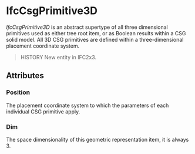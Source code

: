 # IfcCsgPrimitive3D

_IfcCsgPrimitive3D_ is an abstract supertype of all three dimensional primitives used as either tree root item, or as Boolean results within a CSG solid model. All 3D CSG primitives are defined within a three-dimensional placement coordinate system.
<!-- end of short definition -->

> HISTORY New entity in IFC2x3.

## Attributes

### Position
The placement coordinate system to which the parameters of each individual CSG primitive apply.

### Dim
The space dimensionality of this geometric representation item, it is always 3.
